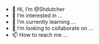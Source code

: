 - 👋 Hi, I’m @Shdutcher
- 👀 I’m interested in ...
- 🌱 I’m currently learning ...
- 💞️ I’m looking to collaborate on ...
- 📫 How to reach me ...

<!---
Shdutcher/Shdutcher is a ✨ special ✨ repository because its `README.md` (this file) appears on your GitHub profile.
You can click the Preview link to take a look at your changes.
--->

